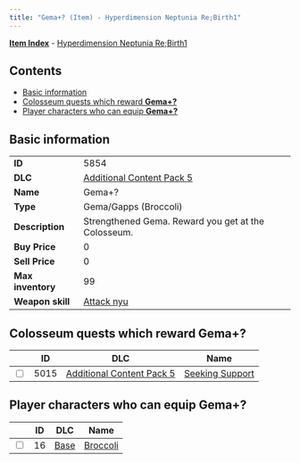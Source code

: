 ```yaml
---
title: "Gema+? (Item) - Hyperdimension Neptunia Re;Birth1"
---
```


[**Item Index**](/neptunia/rb1/item/index.html) - [Hyperdimension Neptunia Re;Birth1](/neptunia/rb1)

## Contents

- [Basic information](#basic-information)
- [Colosseum quests which reward **Gema+?**](#colosseum-quests-which-reward-gema)
- [Player characters who can equip **Gema+?**](#player-characters-who-can-equip-gema)

## Basic information

|   |   |
| -- | -- |
| **ID** | 5854 |
| **DLC** | [Additional Content Pack 5](/neptunia/rb1/dlc/14-pack5.html) |
| **Name** | Gema+? |
| **Type** | Gema/Gapps (Broccoli) |
| **Description** | Strengthened Gema. Reward you get at the Colosseum. |
| **Buy Price** | 0 |
| **Sell Price** | 0 |
| **Max inventory** | 99 |
| **Weapon skill** | [Attack nyu](/neptunia/rb1/skill/1-2301-attack-nyu.html) |


## Colosseum quests which reward **Gema+?**

|    | ID | DLC | Name |
| -- | -- | --- | ---- |
| <input type="checkbox" id="rb1-colosseum-14-5015" class="trackbox" /> | 5015 | [Additional Content Pack 5](/neptunia/rb1/dlc/14-pack5.html) | [Seeking Support](/neptunia/rb1/colosseum/14-5015-seeking-support.html) |


## Player characters who can equip **Gema+?**

|    | ID | DLC | Name |
| -- | -- | --- | ---- |
| <input type="checkbox" id="rb1-player-1-16" class="trackbox" /> | 16 | [Base](/neptunia/rb1/dlc/1-base.html) | [Broccoli](/neptunia/rb1/player/1-16-broccoli.html) |
